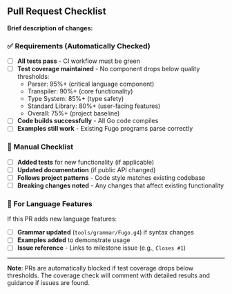 ## Pull Request Checklist

**Brief description of changes:**
<!-- What does this PR do? Why is it needed? -->

### ✅ Requirements (Automatically Checked)

- [ ] **All tests pass** - CI workflow must be green
- [ ] **Test coverage maintained** - No component drops below quality thresholds:
  - Parser: 95%+ (critical language component)
  - Transpiler: 90%+ (core functionality)  
  - Type System: 85%+ (type safety)
  - Standard Library: 80%+ (user-facing features)
  - Overall: 75%+ (project baseline)
- [ ] **Code builds successfully** - All Go code compiles
- [ ] **Examples still work** - Existing Fugo programs parse correctly

### 📝 Manual Checklist

- [ ] **Added tests** for new functionality (if applicable)
- [ ] **Updated documentation** (if public API changed)
- [ ] **Follows project patterns** - Code style matches existing codebase
- [ ] **Breaking changes noted** - Any changes that affect existing functionality

### 🎯 For Language Features

If this PR adds new language features:
- [ ] **Grammar updated** (`tools/grammar/Fugo.g4`) if syntax changes
- [ ] **Examples added** to demonstrate usage
- [ ] **Issue reference** - Links to milestone issue (e.g., `Closes #1`)

---

**Note**: PRs are automatically blocked if test coverage drops below thresholds. The coverage check will comment with detailed results and guidance if issues are found.

<!-- 
Quality Philosophy: We maintain high standards because:
- This is a learning project - good practices matter
- Language bugs cascade through everything
- Future you will thank present you for good tests
-->